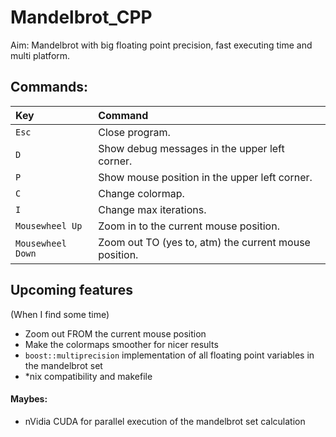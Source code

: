 # Mandelbrot_CPP
Aim: Mandelbrot with big floating point precision, fast executing time and multi platform.

## Commands:

| Key | Command |
| :------------- | :------------- |
| `Esc` | Close program. |
| `D` | Show debug messages in the upper left corner. |
| `P` | Show mouse position in the upper left corner. |
| `C` | Change colormap. |
| `I` | Change max iterations. |
| `Mousewheel Up` | Zoom in to the current mouse position. |
| `Mousewheel Down` | Zoom out TO (yes to, atm) the current mouse position. |


## Upcoming features
(When I find some time)

- Zoom out FROM the current mouse position
- Make the colormaps smoother for nicer results
- `boost::multiprecision` implementation of all floating point variables in the mandelbrot set
- \*nix compatibility and makefile

#### Maybes:
- nVidia CUDA for parallel execution of the mandelbrot set calculation
